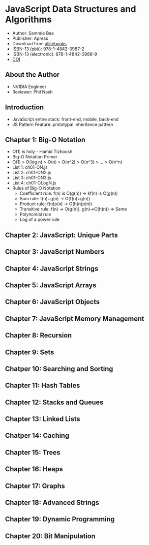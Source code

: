 # JavaScript Data Structures and Algorithms

* Author: Sammie Bae
* Publisher: Apress
* Download from [allitebooks](www.allitebooks.com)
* ISBN-13 (pbk): 978-1-4842-3987-2
* ISBN-13 (electronic): 978-1-4842-3988-9
* [DOI](https://doi.org/10.1007/978-1-4842-3988-9)

## About the Author

* NVIDIA Engineer
* Reviewer: Phil Nash

## Introduction

* JavaScript entire stack: front-end, mobile, back-end
* JS Pattern Feature: prototypal inheritance pattern

## Chapter 1: Big-O Notation

* O(1) is holy - Hamid Tizhoosh
* Big-O Notation Primer
* O(1) > O(log n) > O(n) > O(n^2) > O(n^3) > ... > O(n^n)
* List 1: ch01-ON.js
* List 2: ch01-ON2.js
* List 3: ch01-ON3.js
* List 4: ch01-OLogN.js
* Rules of Big-O Notation
  * Coefficient rule: f(n) is O(g(n)) -> kf(n) is O(g(n))
  * Sum rule: f(n)+g(n) -> O(f(n)+g(n))
  * Product rule: f(n)p(n) -> O(h(n)p(n))
  * Transitive rule: f(n) -> O(g(n)), g(n)->O(h(n)) => Same
  * Polynomial rule
  * Log of a power rule  

## Chapter 2: JavaScript: Unique Parts

## Chapter 3: JavaScript Numbers

## Chapter 4: JavaScript Strings

## Chapter 5: JavaScript Arrays

## Chapter 6: JavaScript Objects

## Chapter 7: JavaScript Memory Management

## Chapter 8: Recursion

## Chapter 9: Sets

## Chatper 10: Searching and Sorting

## Chapter 11: Hash Tables

## Chapter 12: Stacks and Queues

## Chapter 13: Linked Lists

## Chatper 14: Caching

## Chapter 15: Trees

## Chapter 16: Heaps

## Chapter 17: Graphs

## Chapter 18: Advanced Strings

## Chapter 19: Dynamic Programming

## Chapter 20: Bit Manipulation
